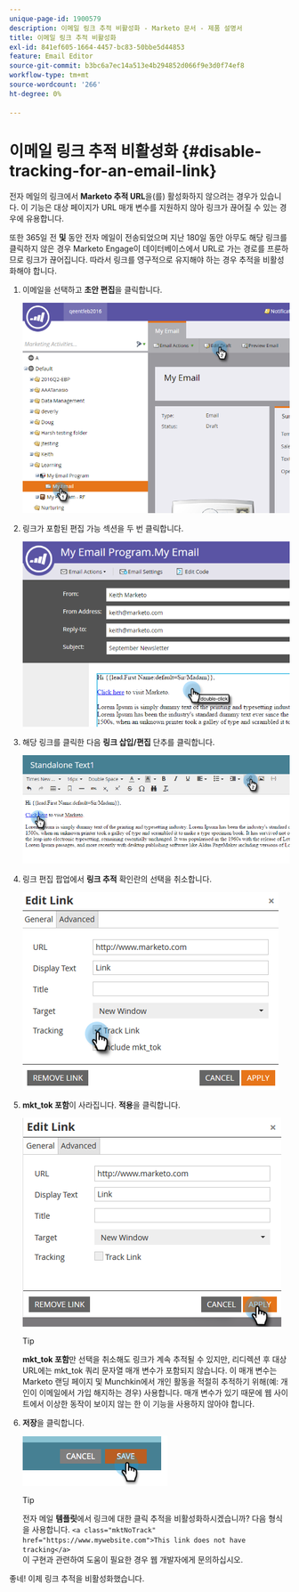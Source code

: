 ```yaml
---
unique-page-id: 1900579
description: 이메일 링크 추적 비활성화 - Marketo 문서 - 제품 설명서
title: 이메일 링크 추적 비활성화
exl-id: 841ef605-1664-4457-bc83-50bbe5d44853
feature: Email Editor
source-git-commit: b3bc6a7ec14a513e4b294852d066f9e3d0f74ef8
workflow-type: tm+mt
source-wordcount: '266'
ht-degree: 0%

---
```


# 이메일 링크 추적 비활성화 {#disable-tracking-for-an-email-link}

전자 메일의 링크에서 **Marketo 추적 URL**&#x200B;을(를) 활성화하지 않으려는 경우가 있습니다. 이 기능은 대상 페이지가 URL 매개 변수를 지원하지 않아 링크가 끊어질 수 있는 경우에 유용합니다.

또한 365일 전 **및** 동안 전자 메일이 전송되었으며 지난 180일 동안 아무도 해당 링크를 클릭하지 않은 경우 Marketo Engage이 데이터베이스에서 URL로 가는 경로를 프룬하므로 링크가 끊어집니다. 따라서 링크를 영구적으로 유지해야 하는 경우 추적을 비활성화해야 합니다.

1. 이메일을 선택하고 **초안 편집**&#x200B;을 클릭합니다.

   ![](assets/one-7.png)

1. 링크가 포함된 편집 가능 섹션을 두 번 클릭합니다.

   ![](assets/two-6.png)

1. 해당 링크를 클릭한 다음 **링크 삽입/편집** 단추를 클릭합니다.

   ![](assets/three-6.png)

1. 링크 편집 팝업에서 **링크 추적** 확인란의 선택을 취소합니다.

   ![](assets/four-4.png)

1. **mkt_tok 포함**&#x200B;이 사라집니다. **적용**&#x200B;을 클릭합니다.

   ![](assets/five-3.png)

   >[!TIP]
   >
   >**mkt_tok 포함**&#x200B;만 선택을 취소해도 링크가 계속 추적될 수 있지만, 리디렉션 후 대상 URL에는 mkt_tok 쿼리 문자열 매개 변수가 포함되지 않습니다. 이 매개 변수는 Marketo 랜딩 페이지 및 Munchkin에서 개인 활동을 적절히 추적하기 위해(예: 개인이 이메일에서 가입 해지하는 경우) 사용합니다. 매개 변수가 있기 때문에 웹 사이트에서 이상한 동작이 보이지 않는 한 이 기능을 사용하지 않아야 합니다.

1. **저장**&#x200B;을 클릭합니다.

   ![](assets/image2014-9-17-22-3a25-3a20.png)

   >[!TIP]
   >
   >전자 메일 **템플릿**에서 링크에 대한 클릭 추적을 비활성화하시겠습니까? 다음 형식을 사용합니다.
   >`<a class="mktNoTrack" href="https://www.mywebsite.com">This link does not have tracking</a>`\
   >이 구현과 관련하여 도움이 필요한 경우 웹 개발자에게 문의하십시오.

좋네! 이제 링크 추적을 비활성화했습니다.
